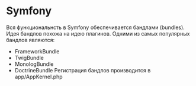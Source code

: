 # Symfony

Вся функциональнсть в Symfony обеспечивается бандлами (bundles). Идея
бандлов похожа на идею плагинов. Одними из самых популярных бандлов
являются:
* FrameworkBundle
* TwigBundle
* MonologBundle
* DoctrineBundle
Регистрация бандлов производится в app/AppKernel.php


